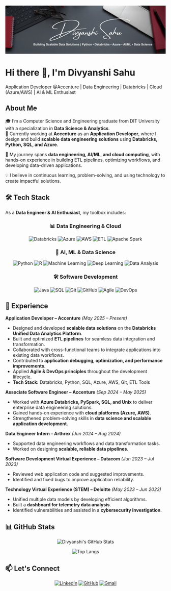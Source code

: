 <!--**DivyanshiSahu19/DivyanshiSahu19** is a ✨ _special_ ✨ repository because its `README.md` (this file) appears on your GitHub profile.-->

![Header](./assets/banner.png)

# Hi there 👋, I'm Divyanshi Sahu

Application Developer @Accenture | Data Engineering | Databricks | Cloud (Azure/AWS) | AI & ML Enthusiast  


## About Me

🎓 I’m a Computer Science and Engineering graduate from DIT University with a specialization in **Data Science & Analytics**.  
💼 Currently working at **Accenture** as an **Application Developer**, where I design and build **scalable data engineering solutions** using **Databricks, Python, SQL, and Azure**.  

🌱 My journey spans **data engineering, AI/ML, and cloud computing**, with hands-on experience in building ETL pipelines, optimizing workflows, and developing data-driven applications.  

💡 I believe in continuous learning, problem-solving, and using technology to create impactful solutions.  


## 🛠 Tech Stack

As a **Data Engineer & AI Enthusiast**, my toolbox includes:

<div align="center">

### 📊 Data Engineering & Cloud
![Databricks](https://img.shields.io/badge/Platform-Databricks-red)
![Azure](https://img.shields.io/badge/Cloud-Azure-blue)
![AWS](https://img.shields.io/badge/Cloud-AWS-orange)
![ETL](https://img.shields.io/badge/Data-ETL_Pipelines-brightgreen)
![Apache Spark](https://img.shields.io/badge/BigData-Apache_Spark-yellow)

### 🧠 AI, ML & Data Science
![Python](https://img.shields.io/badge/Language-Python-blue)
![R](https://img.shields.io/badge/Language-R-skyblue)
![Machine Learning](https://img.shields.io/badge/AI-Machine_Learning-green)
![Deep Learning](https://img.shields.io/badge/AI-Deep_Learning-purple)
![Data Analysis](https://img.shields.io/badge/Data-Analysis-teal)

### 🛠 Software Development
![Java](https://img.shields.io/badge/Language-Java-red)
![SQL](https://img.shields.io/badge/Database-SQL-lightgrey)
![Git](https://img.shields.io/badge/Version_Control-Git-orange)
![GitHub](https://img.shields.io/badge/Version_Control-GitHub-black)
![Agile](https://img.shields.io/badge/Methodology-Agile-yellow)
![DevOps](https://img.shields.io/badge/Practices-DevOps-blueviolet)

</div>


## 💼 Experience

**Application Developer – Accenture** _(May 2025 – Present)_  
- Designed and developed **scalable data solutions** on the **Databricks Unified Data Analytics Platform**.  
- Built and optimized **ETL pipelines** for seamless data integration and transformation.  
- Collaborated with cross-functional teams to integrate applications into existing data workflows.  
- Contributed to **application debugging, optimization, and performance improvements**.  
- Applied **Agile & DevOps principles** throughout the development lifecycle.  
- **Tech Stack:** Databricks, Python, SQL, Azure, AWS, Git, ETL Tools  

**Associate Software Engineer – Accenture** _(Sep 2024 – May 2025)_  
- Worked with **Azure Databricks, PySpark, SQL, and Unix** to deliver enterprise data engineering solutions.  
- Gained hands-on experience with **cloud platforms (Azure, AWS)**.  
- Strengthened problem-solving skills in **data science and scalable application development**.  

**Data Engineer Intern – Arthrex** _(Jun 2024 – Aug 2024)_  
- Supported data engineering workflows and data transformation tasks.  
- Worked on designing **scalable, reliable data pipelines**.  

**Software Development Virtual Experience – Datacom** _(Jun 2023 – Jul 2023)_  
- Reviewed web application code and suggested improvements.  
- Identified and fixed bugs to improve application reliability.  

**Technology Virtual Experience (STEM) – Deloitte** _(May 2023 – Jun 2023)_  
- Unified multiple data models by developing efficient algorithms.  
- Built a **dashboard for telemetry data analysis**.  
- Identified vulnerabilities and assisted in a **cybersecurity investigation**.  


## 📊 GitHub Stats

<div align="center">

![Divyanshi's GitHub Stats](https://github-readme-stats.vercel.app/api?username=DivyanshiSahu&show_icons=true&theme=radical&include_all_commits=true&hide=prs,issues)

![Top Langs](https://github-readme-stats.vercel.app/api/top-langs/?username=DivyanshiSahu&layout=compact&theme=radical)

</div>


## 📫 Let's Connect

<div align="center">

[![LinkedIn](https://img.shields.io/badge/LinkedIn-Divyanshi_Sahu-blue?style=for-the-badge&logo=linkedin)](https://in.linkedin.com/in/divyanshisahu19)
[![GitHub](https://img.shields.io/badge/GitHub-DivyanshiSahu19-black?style=for-the-badge&logo=github)](https://github.com/DivyanshiSahu)
[![Gmail](https://img.shields.io/badge/Email-sahudivyanshi47@gmail.com-red?style=for-the-badge&logo=gmail)](mailto:sahudivyanshi47@gmail.com)

</div>
